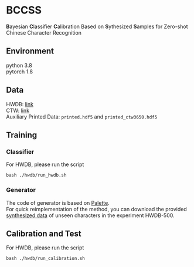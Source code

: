 # BCCSS
**B**ayesian **C**lassifier **C**alibration Based on **S**ythesized **S**amples for Zero-shot Chinese Character Recognition

## Environment
python 3.8  
pytorch 1.8


## Data
HWDB: [link](https://pan.baidu.com/s/1uM3CUM_sAVCKxUNtrH_cQQ?pwd=9ht8)  
CTW: [link](https://pan.baidu.com/s/1sZglcVYFlxNmoPioggB6Mw?pwd=upiv)  
Auxiliary Printed Data: `printed.hdf5` and `printed_ctw3650.hdf5`


## Training

### Classifier
For HWDB, please run the script
```
bash ./hwdb/run_hwdb.sh
```
<!-- ### CTW
Run the shell script
```
bash ./hwdb/run_ctw.sh
``` -->

### Generator
The code of generator is based on [Palette](https://github.com/Janspiry/Palette-Image-to-Image-Diffusion-Models).   
For quick reimplementation of the method, you can download the provided [synthesized data]() of unseen characters in the experiment HWDB-500. 


## Calibration and Test

For HWDB, please run the script
```
bash ./hwdb/run_calibration.sh
```
<!-- ### CTW
Run the shell script
```
bash ./hwdb/run_calibration_effect.sh
``` -->
